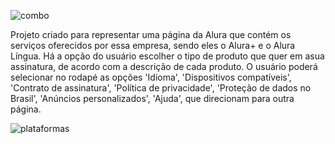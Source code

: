 
![combo](https://github.com/user-attachments/assets/5e471977-01c1-442c-a53f-1b0d30760175)

Projeto criado para representar uma página da Alura que contém os serviços oferecidos por essa empresa, sendo eles o Alura+ e o Alura Língua. 
Há a opção do usuário escolher o tipo de produto que quer em asua assinatura, de acordo com a descrição de cada produto. 
O usuário poderá selecionar no rodapé as opções 'Idioma', 'Dispositivos compatíveis', 'Contrato de assinatura', 'Política de privacidade', 'Proteção de dados no Brasil', 'Anúncios personalizados', 'Ajuda', que direcionam para outra página.

![plataformas](https://github.com/user-attachments/assets/81f0b120-fc75-45a4-a506-f99adbe6691a)
